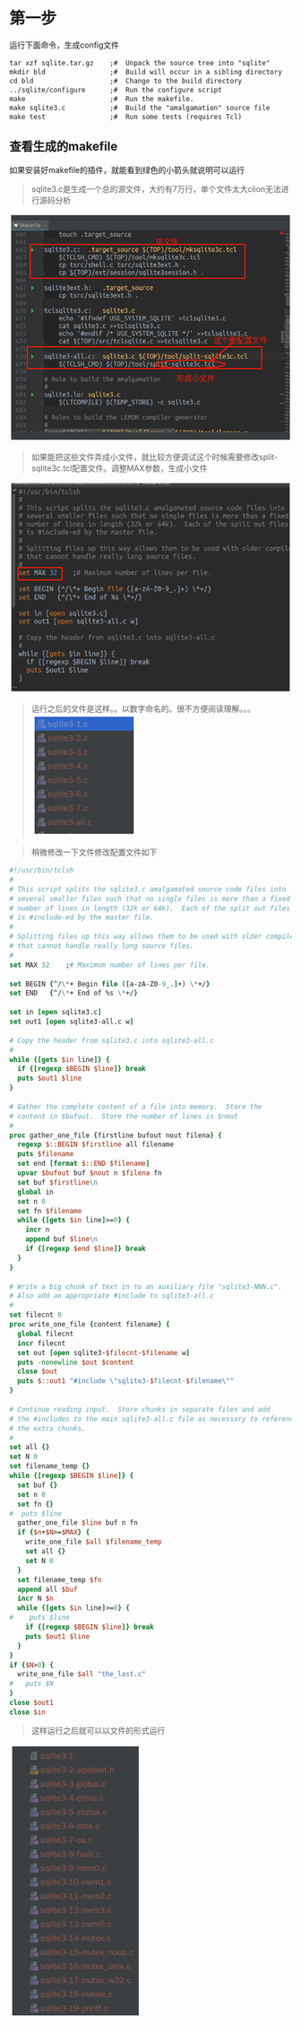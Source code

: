 # 第一步
运行下面命令，生成config文件

    tar xzf sqlite.tar.gz    ;#  Unpack the source tree into "sqlite"
    mkdir bld                ;#  Build will occur in a sibling directory
    cd bld                   ;#  Change to the build directory
    ../sqlite/configure      ;#  Run the configure script
    make                     ;#  Run the makefile.
    make sqlite3.c           ;#  Build the "amalgamation" source file
    make test                ;#  Run some tests (requires Tcl)

## 查看生成的makefile
如果安装好makefile的插件，就能看到绿色的小箭头就说明可以运行

>sqlite3.c是生成一个总的源文件，大约有7万行，单个文件太大clion无法进行源码分析

![](assets/sqlitec文件分割-1e07f1f1.png)

>如果能把这些文件弄成小文件，就比较方便调试这个时候需要修改split-sqlite3c.tcl配置文件。调整MAX参数，生成小文件

![](assets/sqlitec文件分割-a7724af7.png)
>运行之后的文件是这样。。以数字命名的。很不方便阅读理解。。。
![](assets/sqlitec文件分割-e584eea6.png)

>稍微修改一下文件修改配置文件如下

```tcl
#!/usr/bin/tclsh
#
# This script splits the sqlite3.c amalgamated source code files into
# several smaller files such that no single files is more than a fixed
# number of lines in length (32k or 64k).  Each of the split out files
# is #include-ed by the master file.
#
# Splitting files up this way allows them to be used with older compilers
# that cannot handle really long source files.
#
set MAX 32    ;# Maximum number of lines per file.

set BEGIN {^/\*+ Begin file ([a-zA-Z0-9_.]+) \*+/}
set END   {^/\*+ End of %s \*+/}

set in [open sqlite3.c]
set out1 [open sqlite3-all.c w]

# Copy the header from sqlite3.c into sqlite3-all.c
#
while {[gets $in line]} {
  if {[regexp $BEGIN $line]} break
  puts $out1 $line
}

# Gather the complete content of a file into memory.  Store the
# content in $bufout.  Store the number of lines is $nout
#
proc gather_one_file {firstline bufout nout filena} {
  regexp $::BEGIN $firstline all filename
  puts $filename
  set end [format $::END $filename]
  upvar $bufout buf $nout n $filena fn
  set buf $firstline\n
  global in
  set n 0
  set fn $filename
  while {[gets $in line]>=0} {
    incr n
    append buf $line\n
    if {[regexp $end $line]} break
  }
}

# Write a big chunk of text in to an auxiliary file "sqlite3-NNN.c".
# Also add an appropriate #include to sqlite3-all.c
#
set filecnt 0
proc write_one_file {content filename} {
  global filecnt
  incr filecnt
  set out [open sqlite3-$filecnt-$filename w]
  puts -nonewline $out $content
  close $out
  puts $::out1 "#include \"sqlite3-$filecnt-$filename\""
}

# Continue reading input.  Store chunks in separate files and add
# the #includes to the main sqlite3-all.c file as necessary to reference
# the extra chunks.
#
set all {}
set N 0
set filename_temp {}
while {[regexp $BEGIN $line]} {
  set buf {}
  set n 0
  set fn {}
#  puts $line
  gather_one_file $line buf n fn
  if {$n+$N>=$MAX} {
    write_one_file $all $filename_temp
    set all {}
    set N 0
  }
  set filename_temp $fn
  append all $buf
  incr N $n
  while {[gets $in line]>=0} {
#    puts $line
    if {[regexp $BEGIN $line]} break
    puts $out1 $line
  }
}
if {$N>0} {
  write_one_file $all "the_last.c"
#   puts $N
}
close $out1
close $in
```

> 这样运行之后就可以以文件的形式运行

![](assets/sqlitec文件分割-1fa85941.png)
